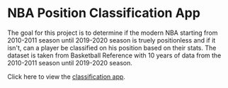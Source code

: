 # NBA Position Classification App

The goal for this project is to determine if the modern NBA starting from 2010-2011 season until 2019-2020 season is truely positionless and if it isn't, can a player be classified on his position based on their stats. The dataset is taken from Basketball Reference with 10 years of data from the 2010-2011 season until 2019-2020 season.

Click here to view the [classification app](https://leftyamos-nba-position-classification.streamlit.app/).
